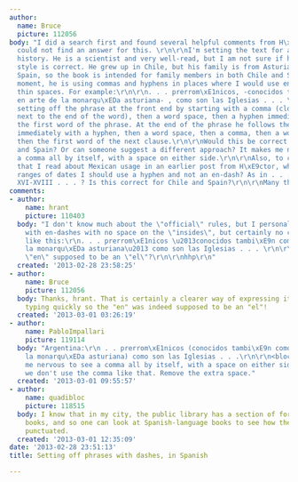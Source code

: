 ```yaml
---
author:
  name: Bruce
  picture: 112056
body: "I did a search first and found several helpful comments from H\xE9ctor but
  could not find an answer for this. \r\n\r\nI'm setting the text for a friend's family
  history. He is a scientist and very well-read, but I am not sure if his typographic
  style is correct. He grew up in Chile, but his family is from Asturias in northern
  Spain, so the book is intended for family members in both Chile and Spain. At the
  moment, he is using commas and hyphens in places where I would use en-dashes and
  thin spaces. For example:\r\n\r\n. . . prerrom\xE1nicos, -conocidos tambi\xE9n como
  en arte de la monarqu\xEDa asturiana- , como son las Iglesias . . . \r\n\r\nHe is
  setting off the phrase at the front end by starting with a comma (closed up right
  next to the end of the word), then a word space, then a hyphen immediately preceding
  the first word of the phrase. At the end of the phrase he follows the last word
  immediately with a hyphen, then a word space, then a comma, then a word space, and
  then the first word of the next clause.\r\n\r\nWould this be correct usage for Chile
  and Spain? Or can someone suggest a different approach? It makes me nervous to see
  a comma all by itself, with a space on either side.\r\n\r\nAlso, to confirm something
  that I read about Mexican usage in an earlier post from H\xE9ctor, when I am setting
  ranges of dates I should use a hyphen and not an en-dash? As in . . . los siglos
  XVI-XVIII . . . ? Is this correct for Chile and Spain?\r\n\r\nMany thanks,\r\n\r\nBruce"
comments:
- author:
    name: hrant
    picture: 110403
  body: "I don't know much about the \"official\" rules, but I personally like it
    with en-dashes with no space on the \"insides\", but certainly no commas.\r\n\r\nSo
    like this:\r\n. . . prerrom\xE1nicos \u2013conocidos tambi\xE9n como en arte de
    la monarqu\xEDa asturiana\u2013 como son las Iglesias . . . \r\n\r\nBTW is that
    \"en\" supposed to be an \"el\"?\r\n\r\nhhp\r\n"
  created: '2013-02-28 23:58:25'
- author:
    name: Bruce
    picture: 112056
  body: Thanks, hrant. That is certainly a clearer way of expressing it. Yes, I was
    typing quickly so the "en" was indeed supposed to be an "el"!
  created: '2013-03-01 03:26:19'
- author:
    name: PabloImpallari
    picture: 119114
  body: "Argentina:\r\n . . prerrom\xE1nicos (conocidos tambi\xE9n como el arte de
    la monarqu\xEDa asturiana) como son las Iglesias . . .\r\n\r\n<blockquote>It makes
    me nervous to see a comma all by itself, with a space on either side.</blockquote>\r\nYep,
    we don't use the comma like that. Remove the extra space."
  created: '2013-03-01 09:55:57'
- author:
    name: quadibloc
    picture: 118515
  body: I know that in my city, the public library has a section of foreign-language
    books, and so one can look at Spanish-language books to see how they're typically
    punctuated.
  created: '2013-03-01 12:35:09'
date: '2013-02-28 23:51:13'
title: Setting off phrases with dashes, in Spanish

---
```

